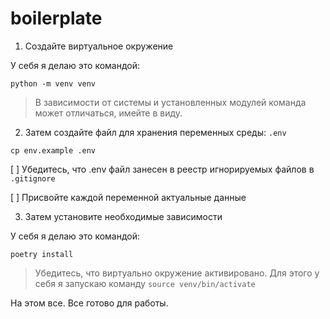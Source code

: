 # boilerplate

1) Создайте виртуальное окружение

У себя я делаю это командой:

```
python -m venv venv
```

> В зависимости от системы и установленных модулей команда может отличаться, имейте в виду.

2) Затем создайте файл для хранения переменных среды:  `.env`

```
cp env.example .env
```

[ ] Убедитесь, что .env файл занесен в реестр игнорируемых файлов в `.gitignore`

[ ] Присвойте каждой переменной актуальные данные

3) Затем установите необходимые зависимости

У себя я делаю это командой:

```
poetry install
```

> Убедитесь, что виртуально окружение активировано.
> Для этого у себя я запускаю команду `source venv/bin/activate`
 

На этом все. Все готово для работы.
